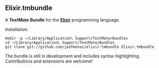 Elixir.tmbundle
---------------------

A **TextMate Bundle** for the [**Elixir**](http://github.com/josevalim/elixir) programming language.

Installation:

    mkdir -p ~/Library/Application\ Support/TextMate/Bundles
    cd ~/Library/Application\ Support/TextMate/Bundles
    git clone git://github.com/jashkenas/elixir-tmbundle Elixir.tmbundle

The bundle is still in development and includes syntax highlighting. Contributions and extensions are welcome!